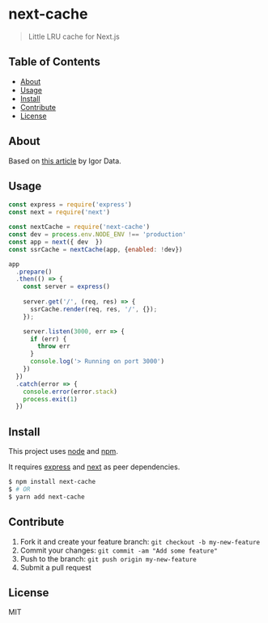 # next-cache
> Little LRU cache for Next.js

## Table of Contents

- [About](#about)
- [Usage](#usage)
- [Install](#install)
- [Contribute](#contribute)
- [License](#License)

## About

Based on [this article](https://medium.com/@igordata/how-to-cache-all-pages-in-next-js-at-server-side-1850aace87dc) by Igor Data.

## Usage

```js
const express = require('express')
const next = require('next')

const nextCache = require('next-cache')
const dev = process.env.NODE_ENV !== 'production'
const app = next({ dev  })
const ssrCache = nextCache(app, {enabled: !dev})

app
  .prepare()
  .then(() => {
    const server = express()
    
    server.get('/', (req, res) => {
      ssrCache.render(req, res, '/', {});
    });

    server.listen(3000, err => {
      if (err) {
        throw err
      }
      console.log('> Running on port 3000')
    })
  })
  .catch(error => {
    console.error(error.stack)
    process.exit(1)
  })

```


## Install

This project uses [node](https://nodejs.org) and [npm](https://www.npmjs.com).

It requires [express](https://expressjs.com/) and [next](https://nextjs.org/) as peer dependencies.

```sh
$ npm install next-cache
$ # OR
$ yarn add next-cache
```

## Contribute

1. Fork it and create your feature branch: `git checkout -b my-new-feature`
2. Commit your changes: `git commit -am "Add some feature"`
3. Push to the branch: `git push origin my-new-feature`
4. Submit a pull request

## License

MIT